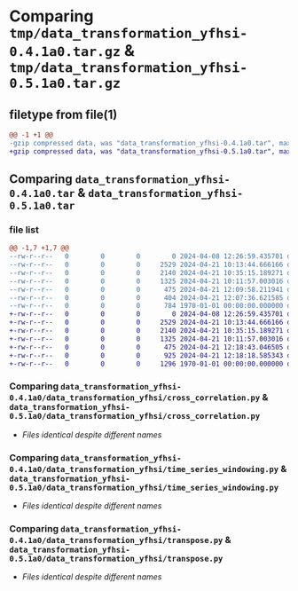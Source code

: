 # Comparing `tmp/data_transformation_yfhsi-0.4.1a0.tar.gz` & `tmp/data_transformation_yfhsi-0.5.1a0.tar.gz`

## filetype from file(1)

```diff
@@ -1 +1 @@
-gzip compressed data, was "data_transformation_yfhsi-0.4.1a0.tar", max compression
+gzip compressed data, was "data_transformation_yfhsi-0.5.1a0.tar", max compression
```

## Comparing `data_transformation_yfhsi-0.4.1a0.tar` & `data_transformation_yfhsi-0.5.1a0.tar`

### file list

```diff
@@ -1,7 +1,7 @@
--rw-r--r--   0        0        0        0 2024-04-08 12:26:59.435701 data_transformation_yfhsi-0.4.1a0/data_transformation_yfhsi/__init__.py
--rw-r--r--   0        0        0     2529 2024-04-21 10:13:44.666166 data_transformation_yfhsi-0.4.1a0/data_transformation_yfhsi/cross_correlation.py
--rw-r--r--   0        0        0     2140 2024-04-21 10:35:15.189271 data_transformation_yfhsi-0.4.1a0/data_transformation_yfhsi/time_series_windowing.py
--rw-r--r--   0        0        0     1325 2024-04-21 10:11:57.003016 data_transformation_yfhsi-0.4.1a0/data_transformation_yfhsi/transpose.py
--rw-r--r--   0        0        0      475 2024-04-21 12:09:58.211941 data_transformation_yfhsi-0.4.1a0/pyproject.toml
--rw-r--r--   0        0        0      404 2024-04-21 12:07:36.621585 data_transformation_yfhsi-0.4.1a0/README.md
--rw-r--r--   0        0        0      784 1970-01-01 00:00:00.000000 data_transformation_yfhsi-0.4.1a0/PKG-INFO
+-rw-r--r--   0        0        0        0 2024-04-08 12:26:59.435701 data_transformation_yfhsi-0.5.1a0/data_transformation_yfhsi/__init__.py
+-rw-r--r--   0        0        0     2529 2024-04-21 10:13:44.666166 data_transformation_yfhsi-0.5.1a0/data_transformation_yfhsi/cross_correlation.py
+-rw-r--r--   0        0        0     2140 2024-04-21 10:35:15.189271 data_transformation_yfhsi-0.5.1a0/data_transformation_yfhsi/time_series_windowing.py
+-rw-r--r--   0        0        0     1325 2024-04-21 10:11:57.003016 data_transformation_yfhsi-0.5.1a0/data_transformation_yfhsi/transpose.py
+-rw-r--r--   0        0        0      475 2024-04-21 12:18:43.046505 data_transformation_yfhsi-0.5.1a0/pyproject.toml
+-rw-r--r--   0        0        0      925 2024-04-21 12:18:18.585343 data_transformation_yfhsi-0.5.1a0/README.md
+-rw-r--r--   0        0        0     1296 1970-01-01 00:00:00.000000 data_transformation_yfhsi-0.5.1a0/PKG-INFO
```

### Comparing `data_transformation_yfhsi-0.4.1a0/data_transformation_yfhsi/cross_correlation.py` & `data_transformation_yfhsi-0.5.1a0/data_transformation_yfhsi/cross_correlation.py`

 * *Files identical despite different names*

### Comparing `data_transformation_yfhsi-0.4.1a0/data_transformation_yfhsi/time_series_windowing.py` & `data_transformation_yfhsi-0.5.1a0/data_transformation_yfhsi/time_series_windowing.py`

 * *Files identical despite different names*

### Comparing `data_transformation_yfhsi-0.4.1a0/data_transformation_yfhsi/transpose.py` & `data_transformation_yfhsi-0.5.1a0/data_transformation_yfhsi/transpose.py`

 * *Files identical despite different names*

